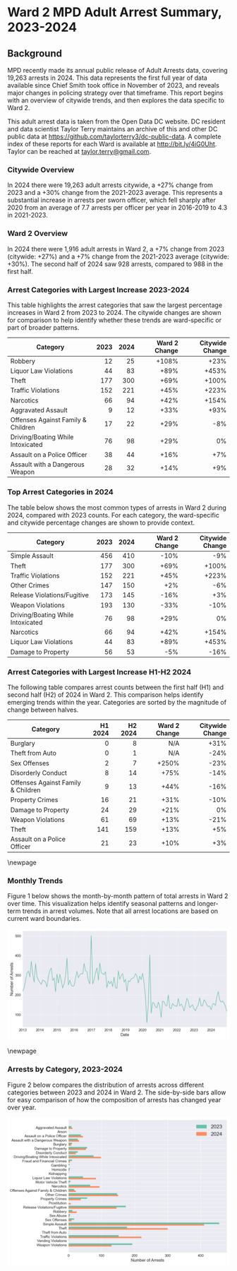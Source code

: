 # Ward 2 MPD Adult Arrest Summary, 2023-2024

## Background

MPD recently made its annual public release of Adult Arrests data, covering 19,263 arrests in 2024. This data represents the first full year of data available since Chief Smith took office in November of 2023, and reveals major changes in policing strategy over that timeframe. This report begins with an overview of citywide trends, and then explores the data specific to Ward 2.

This adult arrest data is taken from the Open Data DC website. DC resident and data scientist Taylor Terry maintains an archive of this and other DC public data at https://github.com/taylorterry3/dc-public-data. A complete index of these reports for each Ward is available at http://bit.ly/4iG0Uht. Taylor can be reached at taylor.terry@gmail.com.

### Citywide Overview

In 2024 there were 19,263 adult arrests citywide, a +27% change from 2023 and a +30% change from the 2021-2023 average. This represents a substantial increase in arrests per sworn officer, which fell sharply after 2020 from an average of 7.7 arrests per officer per year in 2016-2019 to 4.3 in 2021-2023.

### Ward 2 Overview
In 2024 there were 1,916 adult arrests in Ward 2, a +7% change from 2023 (citywide: +27%) and a +7% change from the 2021-2023 average (citywide: +30%). The second half of 2024 saw 928 arrests, compared to 988 in the first half.


### Arrest Categories with Largest Increase 2023-2024
This table highlights the arrest categories that saw the largest percentage increases in Ward 2 from 2023 to 2024. The citywide changes are shown for comparison to help identify whether these trends are ward-specific or part of broader patterns.

| Category | 2023 | 2024 | Ward 2 Change | Citywide Change |
|----------|------:|------:|---------:|----------------:|
| Robbery | 12 | 25 | +108% | +23% |
| Liquor Law Violations | 44 | 83 | +89% | +453% |
| Theft | 177 | 300 | +69% | +100% |
| Traffic Violations | 152 | 221 | +45% | +223% |
| Narcotics | 66 | 94 | +42% | +154% |
| Aggravated Assault | 9 | 12 | +33% | +93% |
| Offenses Against Family & Children | 17 | 22 | +29% | -8% |
| Driving/Boating While Intoxicated | 76 | 98 | +29% | 0% |
| Assault on a Police Officer | 38 | 44 | +16% | +7% |
| Assault with a Dangerous Weapon | 28 | 32 | +14% | +9% |
### Top Arrest Categories in 2024
The table below shows the most common types of arrests in Ward 2 during 2024, compared with 2023 counts. For each category, the ward-specific and citywide percentage changes are shown to provide context.

| Category | 2023 | 2024 | Ward 2 Change | Citywide Change |
|----------|------:|------:|---------:|----------------:|
| Simple Assault | 456 | 410 | -10% | -9% |
| Theft | 177 | 300 | +69% | +100% |
| Traffic Violations | 152 | 221 | +45% | +223% |
| Other Crimes | 147 | 150 | +2% | -6% |
| Release Violations/Fugitive | 173 | 145 | -16% | +3% |
| Weapon Violations | 193 | 130 | -33% | -10% |
| Driving/Boating While Intoxicated | 76 | 98 | +29% | 0% |
| Narcotics | 66 | 94 | +42% | +154% |
| Liquor Law Violations | 44 | 83 | +89% | +453% |
| Damage to Property | 56 | 53 | -5% | -16% |

### Arrest Categories with Largest Increase H1-H2 2024
The following table compares arrest counts between the first half (H1) and second half (H2) of 2024 in Ward 2. This comparison helps identify emerging trends within the year. Categories are sorted by the magnitude of change between halves.

| Category | H1 2024 | H2 2024 | Ward 2 Change | Citywide Change |
|----------|---------:|---------:|---------:|----------------:|
| Burglary | 0 | 8 | N/A | +31% |
| Theft from Auto | 0 | 1 | N/A | -24% |
| Sex Offenses | 2 | 7 | +250% | -23% |
| Disorderly Conduct | 8 | 14 | +75% | -14% |
| Offenses Against Family & Children | 9 | 13 | +44% | -16% |
| Property Crimes | 16 | 21 | +31% | -10% |
| Damage to Property | 24 | 29 | +21% | 0% |
| Weapon Violations | 61 | 69 | +13% | -21% |
| Theft | 141 | 159 | +13% | +5% |
| Assault on a Police Officer | 21 | 23 | +10% | +3% |

\newpage
### Monthly Trends
Figure 1 below shows the month-by-month pattern of total arrests in Ward 2 over time. This visualization helps identify seasonal patterns and longer-term trends in arrest volumes. Note that all arrest locations are based on current ward boundaries.

![Monthly Arrest Trends](ward_2_monthly_trends.png)


\newpage
### Arrests by Category, 2023-2024
Figure 2 below compares the distribution of arrests across different categories between 2023 and 2024 in Ward 2. The side-by-side bars allow for easy comparison of how the composition of arrests has changed year over year.

![Arrests by category](ward_2_categories.png)
